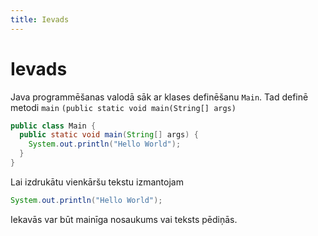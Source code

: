 ```yaml
---
title: Ievads
---
```

# Ievads


Java programmēšanas valodā sāk ar klases definēšanu `Main`. Tad definē metodi `main` `(public static void main(String[] args)`


~~~java
public class Main {
  public static void main(String[] args) {
    System.out.println("Hello World");
  }
}
~~~

Lai izdrukātu vienkāršu tekstu izmantojam 
~~~java
System.out.println("Hello World");
~~~

Iekavās var būt mainīga nosaukums vai teksts pēdiņās.